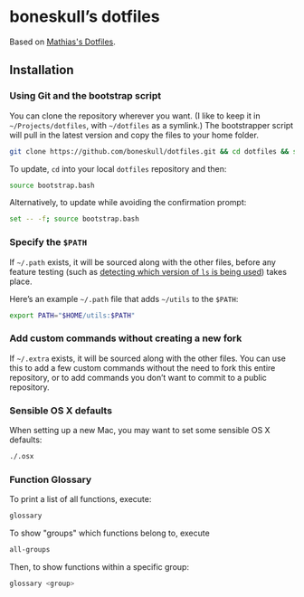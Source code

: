 # boneskull’s dotfiles

Based on [Mathias's Dotfiles](https://github.com/mathiasbynens/dotfiles.git).

## Installation

### Using Git and the bootstrap script

You can clone the repository wherever you want. (I like to keep it in `~/Projects/dotfiles`, with `~/dotfiles` as a symlink.) The bootstrapper script will pull in the latest version and copy the files to your home folder.

```bash
git clone https://github.com/boneskull/dotfiles.git && cd dotfiles && source bootstrap.sh
```

To update, `cd` into your local `dotfiles` repository and then:

```bash
source bootstrap.bash
```

Alternatively, to update while avoiding the confirmation prompt:

```bash
set -- -f; source bootstrap.bash
```

### Specify the `$PATH`

If `~/.path` exists, it will be sourced along with the other files, before any feature testing (such as [detecting which version of `ls` is being used](https://github.com/mathiasbynens/dotfiles/blob/aff769fd75225d8f2e481185a71d5e05b76002dc/.aliases#L21-26)) takes place.

Here’s an example `~/.path` file that adds `~/utils` to the `$PATH`:

```bash
export PATH="$HOME/utils:$PATH"
```

### Add custom commands without creating a new fork

If `~/.extra` exists, it will be sourced along with the other files. You can use this to add a few custom commands without the need to fork this entire repository, or to add commands you don’t want to commit to a public repository.

### Sensible OS X defaults

When setting up a new Mac, you may want to set some sensible OS X defaults:

```bash
./.osx
```

### Function Glossary

To print a list of all functions, execute:

```bash
glossary
```

To show "groups" which functions belong to, execute

```bash
all-groups
```

Then, to show functions within a specific group:

```bash
glossary <group>
```
